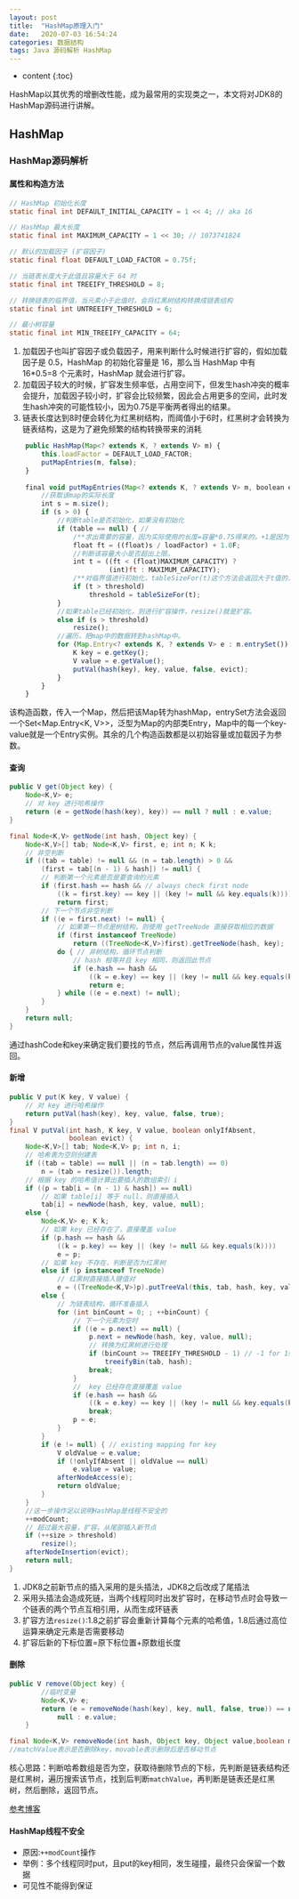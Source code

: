 ```yaml
---
layout: post
title:  "HashMap原理入门"
date:   2020-07-03 16:54:24
categories: 数据结构
tags: Java 源码解析 HashMap
---
```


* content
{:toc}

HashMap以其优秀的增删改性能，成为最常用的实现类之一，本文将对JDK8的HashMap源码进行讲解。





## HashMap
### HashMap源码解析
#### 属性和构造方法
```java
// HashMap 初始化长度
static final int DEFAULT_INITIAL_CAPACITY = 1 << 4; // aka 16

// HashMap 最大长度
static final int MAXIMUM_CAPACITY = 1 << 30; // 1073741824

// 默认的加载因子 (扩容因子)
static final float DEFAULT_LOAD_FACTOR = 0.75f;

// 当链表长度大于此值且容量大于 64 时
static final int TREEIFY_THRESHOLD = 8;

// 转换链表的临界值，当元素小于此值时，会将红黑树结构转换成链表结构
static final int UNTREEIFY_THRESHOLD = 6;

// 最小树容量
static final int MIN_TREEIFY_CAPACITY = 64;

```
1. 加载因子也叫扩容因子或负载因子，用来判断什么时候进行扩容的，假如加载因子是 0.5，HashMap 的初始化容量是 16，那么当 HashMap 中有 16*0.5=8 个元素时，HashMap 就会进行扩容。
2. 加载因子较大的时候，扩容发生频率低，占用空间下，但发生hash冲突的概率会提升，加载因子较小时，扩容会比较频繁，因此会占用更多的空间，此时发生hash冲突的可能性较小，因为0.75是平衡两者得出的结果。
3. 链表长度达到8时便会转化为红黑树结构，而阈值小于6时，红黑树才会转换为链表结构，这是为了避免频繁的结构转换带来的消耗

```javascript
    public HashMap(Map<? extends K, ? extends V> m) {
        this.loadFactor = DEFAULT_LOAD_FACTOR;
        putMapEntries(m, false);
    }
 
    final void putMapEntries(Map<? extends K, ? extends V> m, boolean evict) {
        //获取该map的实际长度
        int s = m.size();
        if (s > 0) {
            //判断table是否初始化，如果没有初始化
            if (table == null) { // 
                /**求出需要的容量，因为实际使用的长度=容量*0.75得来的，+1是因为小数相除，基本都不会是整数，容量大小不能为小数的，后面转换为int，多余的小数就要被丢掉，所以+1**/
                float ft = ((float)s / loadFactor) + 1.0F;
                //判断该容量大小是否超出上限。
                int t = ((ft < (float)MAXIMUM_CAPACITY) ?
                         (int)ft : MAXIMUM_CAPACITY);
                /**对临界值进行初始化，tableSizeFor(t)这个方法会返回大于t值的，且离其最近的2次幂**/
                if (t > threshold)
                    threshold = tableSizeFor(t);
            }
            //如果table已经初始化，则进行扩容操作，resize()就是扩容。
            else if (s > threshold)
                resize();
            //遍历，把map中的数据转到hashMap中。
            for (Map.Entry<? extends K, ? extends V> e : m.entrySet()) {
                K key = e.getKey();
                V value = e.getValue();
                putVal(hash(key), key, value, false, evict);
            }
        }
    }
```
该构造函数，传入一个Map，然后把该Map转为hashMap，entrySet方法会返回一个Set<Map.Entry<K, V>>，泛型为Map的内部类Entry，Map中的每一个key-value就是一个Entry实例。其余的几个构造函数都是以初始容量或加载因子为参数。


#### 查询
```java
public V get(Object key) {
    Node<K,V> e;
    // 对 key 进行哈希操作
    return (e = getNode(hash(key), key)) == null ? null : e.value;
}

final Node<K,V> getNode(int hash, Object key) {
    Node<K,V>[] tab; Node<K,V> first, e; int n; K k;
    // 非空判断
    if ((tab = table) != null && (n = tab.length) > 0 &&
        (first = tab[(n - 1) & hash]) != null) {
        // 判断第一个元素是否是要查询的元素
        if (first.hash == hash && // always check first node
            ((k = first.key) == key || (key != null && key.equals(k))))
            return first;
        // 下一个节点非空判断
        if ((e = first.next) != null) {
            // 如果第一节点是树结构，则使用 getTreeNode 直接获取相应的数据
            if (first instanceof TreeNode)
                return ((TreeNode<K,V>)first).getTreeNode(hash, key);
            do { // 非树结构，循环节点判断
                // hash 相等并且 key 相同，则返回此节点
                if (e.hash == hash &&
                    ((k = e.key) == key || (key != null && key.equals(k))))
                    return e;
            } while ((e = e.next) != null);
        }
    }
    return null;
}

```
通过hashCode和key来确定我们要找的节点，然后再调用节点的value属性并返回。

#### 新增
```java
public V put(K key, V value) {
    // 对 key 进行哈希操作
    return putVal(hash(key), key, value, false, true);
}
final V putVal(int hash, K key, V value, boolean onlyIfAbsent,
               boolean evict) {
    Node<K,V>[] tab; Node<K,V> p; int n, i;
    // 哈希表为空则创建表
    if ((tab = table) == null || (n = tab.length) == 0)
        n = (tab = resize()).length;
    // 根据 key 的哈希值计算出要插入的数组索引 i
    if ((p = tab[i = (n - 1) & hash]) == null)
        // 如果 table[i] 等于 null，则直接插入
        tab[i] = newNode(hash, key, value, null);
    else {
        Node<K,V> e; K k;
        // 如果 key 已经存在了，直接覆盖 value
        if (p.hash == hash &&
            ((k = p.key) == key || (key != null && key.equals(k))))
            e = p;
        // 如果 key 不存在，判断是否为红黑树
        else if (p instanceof TreeNode)
            // 红黑树直接插入键值对
            e = ((TreeNode<K,V>)p).putTreeVal(this, tab, hash, key, value);
        else {
            // 为链表结构，循环准备插入
            for (int binCount = 0; ; ++binCount) {
                // 下一个元素为空时
                if ((e = p.next) == null) {
                    p.next = newNode(hash, key, value, null);
                    // 转换为红黑树进行处理
                    if (binCount >= TREEIFY_THRESHOLD - 1) // -1 for 1st
                        treeifyBin(tab, hash);
                    break;
                }
                //  key 已经存在直接覆盖 value
                if (e.hash == hash &&
                    ((k = e.key) == key || (key != null && key.equals(k))))
                    break;
                p = e;
            }
        }
        if (e != null) { // existing mapping for key
            V oldValue = e.value;
            if (!onlyIfAbsent || oldValue == null)
                e.value = value;
            afterNodeAccess(e);
            return oldValue;
        }
    }
    //这一步操作足以说明HashMap是线程不安全的
    ++modCount;
    // 超过最大容量，扩容，从尾部插入新节点
    if (++size > threshold)
        resize();
    afterNodeInsertion(evict);
    return null;
}

```
1. JDK8之前新节点的插入采用的是头插法，JDK8之后改成了尾插法
2. 采用头插法会造成死链，当两个线程同时出发扩容时，在移动节点时会导致一个链表的两个节点互相引用，从而生成环链表
3. 扩容方法`resize()`:1.8之前扩容会重新计算每个元素的哈希值，1.8后通过高位运算来确定元素是否需要移动
4. 扩容后新的下标位置=原下标位置+原数组长度

#### 删除
```java
public V remove(Object key) {
        //临时变量
        Node<K,V> e;
        return (e = removeNode(hash(key), key, null, false, true)) == null ?
            null : e.value;
    }

final Node<K,V> removeNode(int hash, Object key, Object value,boolean matchValue, boolean movable)
//matchValue表示是否删除key，movable表示删除后是否移动节点
```
核心思路：判断哈希数组是否为空，获取待删除节点的下标，先判断是链表结构还是红黑树，遍历搜索该节点，找到后判断`matchValue`，再判断是链表还是红黑树，然后删除，返回节点。

[参考博客](https://blog.csdn.net/woshimaxiao1/article/details/83661464)

#### HashMap线程不安全
- 原因:`++modCount`操作
- 举例：多个线程同时put，且put的key相同，发生碰撞，最终只会保留一个数据
- 可见性不能得到保证

